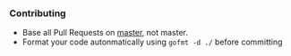 ### Contributing
- Base all Pull Requests on [master](https://github.com/nnstd/glauth/tree/master), not master.
- Format your code autonmatically using `gofmt -d ./` before committing